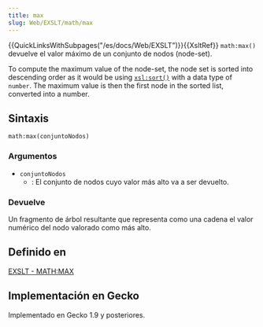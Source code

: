 ```yaml
---
title: max
slug: Web/EXSLT/math/max
---
```


{{QuickLinksWithSubpages("/es/docs/Web/EXSLT")}}{{XsltRef}}
`math:max()` devuelve el valor máximo de un conjunto de nodos (node-set).

To compute the maximum value of the node-set, the node set is sorted into descending order as it would be using [`xsl:sort()`](/es/docs/Web/XSLT/sort) with a data type of `number`. The maximum value is then the first node in the sorted list, converted into a number.

## Sintaxis

```
math:max(conjuntoNodos)
```

### Argumentos

- `conjuntoNodos`
  - : El conjunto de nodos cuyo valor más alto va a ser devuelto.

### Devuelve

Un fragmento de árbol resultante que representa como una cadena el valor numérico del nodo valorado como más alto.

## Definido en

[EXSLT - MATH:MAX](http://www.exslt.org/math/functions/max/index.html)

## Implementación en Gecko

Implementado en Gecko 1.9 y posteriores.
